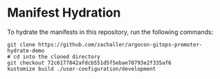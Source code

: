# Manifest Hydration

To hydrate the manifests in this repository, run the following commands:

```shell
git clone https://github.com/zachaller/argocon-gitops-promoter-hydrate-demo
# cd into the cloned directory
git checkout 72c6177842afdcb551d5f5ebae78793e2f335af6
kustomize build ./user-configuration/development
```
